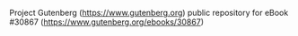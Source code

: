 Project Gutenberg (https://www.gutenberg.org) public repository for eBook #30867 (https://www.gutenberg.org/ebooks/30867)
